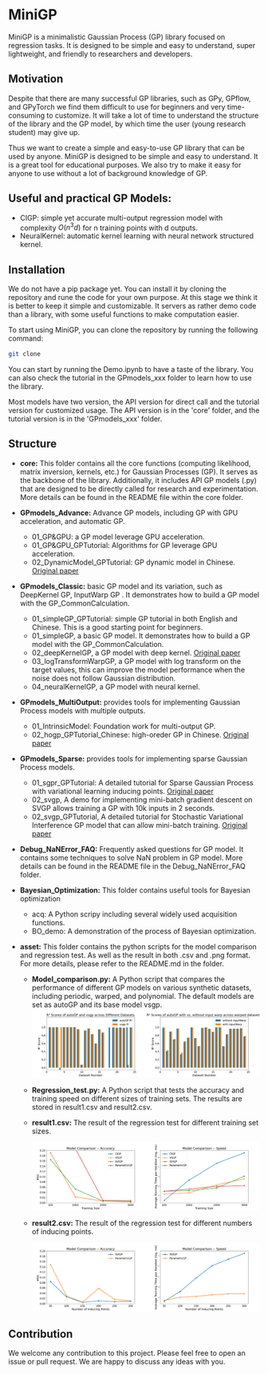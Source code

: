 # MiniGP
MiniGP is a minimalistic Gaussian Process (GP) library focused on regression tasks. It is designed to be simple and easy to understand, super lightweight, and friendly to researchers and developers.

## Motivation
Despite that there are many successful GP libraries, such as GPy, GPflow, and GPyTorch we find them difficult to use for beginners and very time-consuming to customize. It will take a lot of time to understand the structure of the library and the GP model, by which time the user (young research student) may give up. 

Thus we want to create a simple and easy-to-use GP library that can be used by anyone. MiniGP is designed to be simple and easy to understand. It is a great tool for educational purposes. We also try to make it easy for anyone to use without a lot of background knowledge of GP.

## Useful and practical GP Models:
- CIGP: simple yet accurate multi-output regression model with complexity $O(n^3 d)$ for n training points with d outputs.
- NeuralKernel: automatic kernel learning with neural network structured kernel.



## Installation
We do not have a pip package yet. You can install it by cloning the repository and rune the code for your own purpose. At this stage we think it is better to keep it simple and customizable. It servers as rather demo code than a library, with some useful functions to make computation easier.

To start using MiniGP, you can clone the repository by running the following command:
```bash
git clone
```
You can start by running the Demo.ipynb to have a taste of the library. You can also check the tutorial in the GPmodels_xxx folder to learn how to use the library.
 
Most models have two version, the API version for direct call and the tutorial version for customized usage. The API version is in the 'core' folder, and the tutorial version is in the 'GPmodels_xxx' folder.




## Structure
- **core:** This folder contains all the core functions (computing likelihood, matrix inversion, kernels, etc.) for Gaussian Processes (GP). It serves as the backbone of the library. 
Additionally, it includes API GP models (.py) that are designed to be directly called for research and experimentation. 
More details can be found in the README file within the core folder.
<!-- ### API GP models:
  - CIGP: conditional independent GP for multi-output regression. -->
  
  - **GPmodels_Advance:** Advance GP models, including GP with GPU acceleration, and automatic GP.
    - 01_GP&GPU: a GP model leverage GPU acceleration.
    - 01_GP&GPU_GPTutorial: Algorithms for GP leverage GPU acceleration.
    - 02_DynamicModel_GPTutorial: GP dynamic model in Chinese. [Original paper](https://www.dgp.toronto.edu/~jmwang/gpdm/nips05final.pdf) 
    
  - **GPmodels_Classic:** basic GP model and its variation, such as DeepKernel GP, InputWarp GP . It demonstrates how to build a GP model with the GP_CommonCalculation.
    - 01_simpleGP_GPTutorial: simple GP tutorial in both English and Chinese. This is a good starting point for beginners.
    - 01_simpleGP, a basic GP model. It demonstrates how to build a GP model with the GP_CommonCalculation.
    - 02_deepKernelGP, a GP model with deep kernel. [Original paper](https://arxiv.org/abs/1511.02222) 
    - 03_logTransformWarpGP, a GP model with log transform on the target values, this can improve the model performance when the noise does not follow Gaussian distribution.
    - 04_neuralKernelGP, a GP model with neural kernel.
    
  - **GPmodels_MultiOutput:** provides tools for implementing Gaussian Process models with multiple outputs.
    - 01_IntrinsicModel: Foundation work for multi-output GP.
    - 02_hogp_GPTutorial_Chinese: high-oreder GP in Chinese. [Original paper](https://proceedings.mlr.press/v89/zhe19a.html) 
  - **GPmodels_Sparse:** provides tools for implementing sparse Gaussian Process models.
    - 01_sgpr_GPTutorial: A detailed tutorial for Sparse Gaussian Process with variational learning inducing points. [Original paper](https://proceedings.mlr.press/v5/titsias09a/titsias09a.pdf)
    - 02_svgp, A demo for implementing mini-batch gradient descent on SVGP allows training a GP with 10k inputs in 2 seconds. 
    - 02_svgp_GPTutorial, A detailed tutorial for Stochastic Variational Interference GP model that can allow mini-batch training. [Original paper](https://arxiv.org/abs/1411.2005)
- **Debug_NaNError_FAQ:** Frequently asked questions for GP model. It contains some techniques to solve NaN problem in GP model. More details can be found in the README file in the Debug_NaNError_FAQ folder.
- **Bayesian_Optimization:** This folder contains useful tools for Bayesian optimization
    - acq: A Python scripy including several widely used acquisition functions. 
    - BO_demo: A demonstration of the process of Bayesian optimization.
- **asset:** This folder contains the python scripts for the model comparison and regression test. As well as the result in both .csv and .png format. For more details, please refer to the README.md in the folder.

  - **Model_comparison.py:** A Python script that compares the performance of different GP models on various synthetic datasets, including periodic, warped, and polynomial. The default models are set as autoGP and its base model vsgp.
    <img src="https://github.com/IceLab-X/Mini-GP/blob/29a021305924757376b25905c75b36bdbdfc5017/asset/Model_comparison_autoGP.png"/>


  - **Regression_test.py:** A Python script that tests the accuracy and training speed on different sizes of training sets. The results are stored in result1.csv and result2.csv.

  - **result1.csv:** The result of the regression test for different training set sizes.

    <img src="https://github.com/IceLab-X/Mini-GP/blob/29a021305924757376b25905c75b36bdbdfc5017/asset/Model_comparison_result1.png"/>

  - **result2.csv:** The result of the regression test for different numbers of inducing points.

    <img src="https://github.com/IceLab-X/Mini-GP/blob/29a021305924757376b25905c75b36bdbdfc5017/asset/Model_comparison_result2.png"/>
    
## Contribution
We welcome any contribution to this project. Please feel free to open an issue or pull request. We are happy to discuss any ideas with you. 
